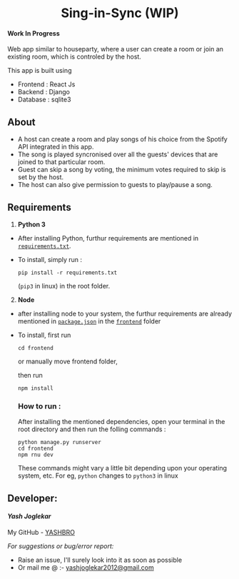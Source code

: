 <h1 align="center"> Sing-in-Sync (WIP)</h1>

#### Work In Progress

Web app similar to houseparty, where a user can create a room or join an existing room, which is controled by the host.

This app is built using 
- Frontend : React Js
- Backend : Django
- Database : sqlite3

## About

- A host can create a room and play songs of his choice from the Spotify API integrated in this app.
- The song is played syncronised over all the guests' devices that are joined to that particular room.
- Guest can skip a song by voting, the minimum votes required to skip is set by the host.
- The host can also give permission to guests to play/pause a song.


## Requirements

1. __Python 3__
  - After installing Python, furthur requirements are mentioned in [`requirements.txt`](https://github.com/YASHBRO/Sing-in-Sync/blob/master/requirements.txt).
  - To install, simply run :

        pip install -r requirements.txt 
  
    (`pip3` in linux) in the root folder.
2. __Node__
  - after installing node to your system, the furthur requirements are already mentioned in [`package.json`](https://github.com/YASHBRO/Sing-in-Sync/blob/master/frontend/package.json) in the [`frontend`](https://github.com/YASHBRO/Sing-in-Sync/tree/master/frontend) folder
  - To install, first run 
  
        cd frontend
  
    or manually move frontend folder,
    
    then run
   
        npm install

    ### How to run :
    After installing the mentioned dependencies, open your terminal in the root directory and then run the folling commands :

        python manage.py runserver
        cd frontend
        npm rnu dev

    These commands might vary a little bit depending upon your operating system, etc. For eg, `python` changes to `python3` in linux


## Developer:

#### _Yash Joglekar_

My GitHub - [YASHBRO](https://github.com/YASHBRO/ "Contact me here") 


_For suggestions or bug/error report:_
- Raise an issue, I'll surely look into it as soon as possible
- Or mail me @ :- [yashjoglekar2012@gmail.com](https://mail.google.com/mail/u/0/?fs=1&to=yashjoglekar1220@gmail.com&su=Issue+with+MAD+repository&body=Write+your+issues+here:%0A "Click to send an email")

